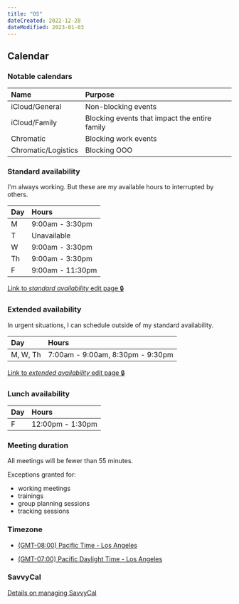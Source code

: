 ```yaml
---
title: "OS"
dateCreated: 2022-12-28
dateModified: 2023-01-03
---
```


## Calendar

### Notable calendars

| Name                | Purpose                                       |
| :------------------ | :-------------------------------------------- |
| iCloud/General      | Non-blocking events                           |
| iCloud/Family       | Blocking events that impact the entire family |
| Chromatic           | Blocking work events                          |
| Chromatic/Logistics | Blocking OOO                                  |

### Standard availability

I'm always working. But these are my available hours to interrupted by others.

| Day | Hours            |
| :-- | :--------------- |
| M   | 9:00am - 3:30pm  |
| T   | Unavailable      |
| W   | 9:00am - 3:30pm  |
| Th  | 9:00am - 3:30pm  |
| F   | 9:00am - 11:30pm |

[Link to _standard availability_ edit page 🔒](https://savvycal.com/availabilities/avail_01EYKHJ5RVTZR6V0PC7PHQN8ZH/edit)

### Extended availability

In urgent situations, I can schedule outside of my standard availability.

| Day      | Hours                            |
| :------- | :------------------------------- |
| M, W, Th | 7:00am - 9:00am, 8:30pm - 9:30pm |

[Link to _extended availability_ edit page 🔒](https://savvycal.com/availabilities/avail_01G57V2D2CKGXEQ139FYZD620E/edit)

### Lunch availability

| Day | Hours            |
| :-- | :--------------- |
| F   | 12:00pm - 1:30pm |

### Meeting duration

All meetings will be fewer than 55 minutes.

Exceptions granted for:

- working meetings
- trainings
- group planning sessions
- tracking sessions

### Timezone

- [(GMT-08:00) Pacific Time - Los Angeles](https://greenwichmeantime.com/time-zone/usa/pacific-time/)

- [(GMT-07:00) Pacific Daylight Time - Los Angeles](https://greenwichmeantime.com/time-zone/usa/pacific-daylight-time/)

### SavvyCal

[Details on managing SavvyCal](./savvycal)
